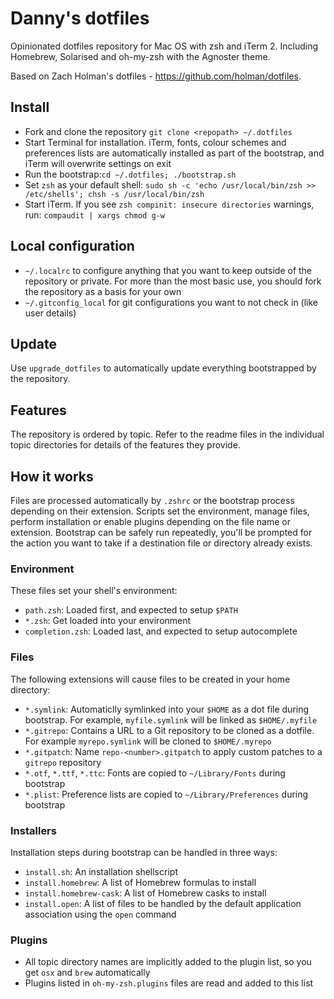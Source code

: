 # Danny's dotfiles #

Opinionated dotfiles repository for Mac OS with zsh and iTerm 2. Including Homebrew, Solarised and oh-my-zsh with the Agnoster theme.

Based on Zach Holman's dotfiles - https://github.com/holman/dotfiles.

## Install ##

- Fork and clone the repository `git clone <repopath> ~/.dotfiles`
- Start Terminal for installation. iTerm, fonts, colour schemes and preferences lists are automatically installed as part of the bootstrap, and iTerm will overwrite settings on exit
- Run the bootstrap:`cd ~/.dotfiles; ./bootstrap.sh`
- Set `zsh` as your default shell: `sudo sh -c 'echo /usr/local/bin/zsh >> /etc/shells'; chsh -s /usr/local/bin/zsh`
- Start iTerm. If you see `zsh compinit: insecure directories` warnings, run: `compaudit | xargs chmod g-w`

## Local configuration ##

- `~/.localrc` to configure anything that you want to keep outside of the repository or private. For more than the most basic use, you should fork the repository as a basis for your own
- `~/.gitconfig_local` for git configurations you want to not check in (like user details)

## Update ##

Use `upgrade_dotfiles` to automatically update everything bootstrapped by the repository.

## Features ##

The repository is ordered by topic. Refer to the readme files in the individual topic directories for details of the features they provide.

## How it works ##

Files are processed automatically by `.zshrc` or the bootstrap process depending on their extension. Scripts set the environment, manage files, perform installation or enable plugins depending on the file name or extension. Bootstrap can be safely run repeatedly, you'll be prompted for the action you want to take if a destination file or directory already exists.

### Environment ###

These files set your shell's environment:

- `path.zsh`: Loaded first, and expected to setup `$PATH`
- `*.zsh`: Get loaded into your environment
- `completion.zsh`: Loaded last, and expected to setup autocomplete

### Files ###

The following extensions will cause files to be created in your home directory:

- `*.symlink`: Automaticlly symlinked into your `$HOME` as a dot file during bootstrap. For example, `myfile.symlink` will be linked as `$HOME/.myfile`
- `*.gitrepo`: Contains a URL to a Git repository to be cloned as a dotfile. For example `myrepo.symlink` will be cloned to `$HOME/.myrepo`
- `*.gitpatch`: Name `repo-<number>.gitpatch` to apply custom patches to a `gitrepo` repository
- `*.otf`, `*.ttf`, `*.ttc`: Fonts are copied to `~/Library/Fonts` during bootstrap
- `*.plist`: Preference lists are copied to `~/Library/Preferences` during bootstrap

### Installers ###

Installation steps during bootstrap can be handled in three ways:

- `install.sh`: An installation shellscript
- `install.homebrew`: A list of Homebrew formulas to install
- `install.homebrew-cask`: A list of Homebrew casks to install
- `install.open`: A list of files to be handled by the default application association using the `open` command

### Plugins ###

- All topic directory names are implicitly added to the plugin list, so you get `osx` and `brew` automatically
- Plugins listed in `oh-my-zsh.plugins` files are read and added to this list
